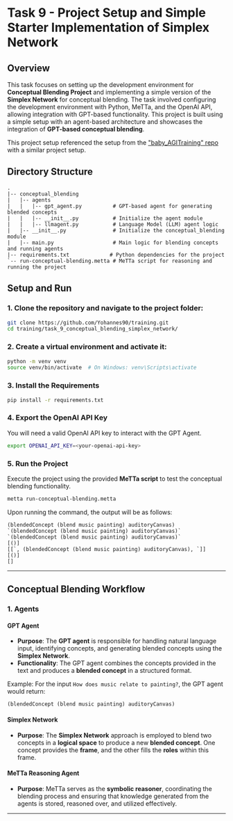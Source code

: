 # Task 9 - Project Setup and Simple Starter Implementation of Simplex Network

## Overview

This task focuses on setting up the development environment for **Conceptual Blending Project** and implementing a simple version of the **Simplex Network** for conceptual blending. The task involved configuring the development environment with Python, MeTTa, and the OpenAI API, allowing integration with GPT-based functionality. This project is built using a simple setup with an agent-based architecture and showcases the integration of **GPT-based conceptual blending**.

This project setup referenced the setup from the ["baby_AGITraining" repo](https://github.com/wendecoder/baby_AGITraining) with a similar project setup.


## Directory Structure

```plaintext
.
|-- conceptual_blending
|   |-- agents
|   |   |-- gpt_agent.py          # GPT-based agent for generating blended concepts
|   |   |-- __init__.py           # Initialize the agent module
|   |   |-- llmagent.py           # Language Model (LLM) agent logic
|   |-- __init__.py               # Initialize the conceptual_blending module
|   |-- main.py                   # Main logic for blending concepts and running agents
|-- requirements.txt             # Python dependencies for the project
`-- run-conceptual-blending.metta # MeTTa script for reasoning and running the project
```

## Setup and Run

### 1. Clone the repository and navigate to the project folder:

```bash
git clone https://github.com/Yohannes90/training.git
cd training/task_9_conceptual_blending_simplex_network/
```

### 2. Create a virtual environment and activate it:

```bash
python -m venv venv
source venv/bin/activate  # On Windows: venv\Scripts\activate
```

### 3. Install the Requirements

```bash
pip install -r requirements.txt
```

### 4. Export the OpenAI API Key

You will need a valid OpenAI API key to interact with the GPT Agent.

```bash
export OPENAI_API_KEY=<your-openai-api-key>
```

### 5. Run the Project

Execute the project using the provided **MeTTa script** to test the conceptual blending functionality.

```bash
metta run-conceptual-blending.metta
```

Upon running the command, the output will be as follows:

```plaintext
(blendedConcept (blend music painting) auditoryCanvas)
`(blendedConcept (blend music painting) auditoryCanvas)`
`(blendedConcept (blend music painting) auditoryCanvas)`
[()]
[[`, (blendedConcept (blend music painting) auditoryCanvas), `]]
[()]
[]
```

---

## **Conceptual Blending Workflow**

### **1. Agents**

#### **GPT Agent**
- **Purpose**: The **GPT agent** is responsible for handling natural language input, identifying concepts, and generating blended concepts using the **Simplex Network**.
- **Functionality**: The GPT agent combines the concepts provided in the text and produces a **blended concept** in a structured format.

Example:
For the input `How does music relate to painting?`, the GPT agent would return:
```plaintext
(blendedConcept (blend music painting) auditoryCanvas)
```

#### **Simplex Network**
- **Purpose**: The **Simplex Network** approach is employed to blend two concepts in a **logical space** to produce a new **blended concept**. One concept provides the **frame**, and the other fills the **roles** within this frame.

#### **MeTTa Reasoning Agent**
- **Purpose**: MeTTa serves as the **symbolic reasoner**, coordinating the blending process and ensuring that knowledge generated from the agents is stored, reasoned over, and utilized effectively.

---
